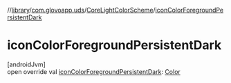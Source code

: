 //[library](../../../index.md)/[com.glovoapp.uds](../index.md)/[CoreLightColorScheme](index.md)/[iconColorForegroundPersistentDark](icon-color-foreground-persistent-dark.md)

# iconColorForegroundPersistentDark

[androidJvm]\
open override val [iconColorForegroundPersistentDark](icon-color-foreground-persistent-dark.md): [Color](https://developer.android.com/reference/kotlin/androidx/compose/ui/graphics/Color.html)
